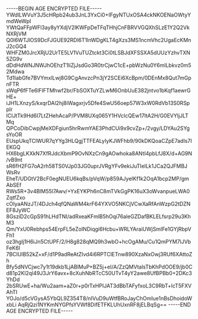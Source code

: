 -----BEGIN AGE ENCRYPTED FILE-----
YWdlLWVuY3J5cHRpb24ub3JnL3YxCi0+IFgyNTUxOSA4ckNKOENaOWtyYmdWeWpI
YWtQaFFpWFl3ay8yYXdjV2lKWFpDeTFqTHhjCnFBRVVGQXhSLzE1Y2Q2VkNXRjVM
Q0l6WTJlOS9DcFJGUE92RDl6T1lnWDgKLT4gXzs3MS1ncmVhc2UgaEcKMnJ2cGQ4
WHFZM0JrcXRjU2UrTE5LV1VuTUZtckt3Ci0tLSBJdXFSSXA5dUUzYzhvTXN5ZG9v
dDdHdWNJNWJhOEhzT1liZjJsdGo3R0trCjwC1cE+pbWzNu0Y6mlLbkvz0m52Mdwa
Td1IabGfe7BVYmxlLwj8G9CgAnvzcPn3jY2SCEi6XcBpm/0DEnMx8Qut7mGpnFTR
sWqP6fFTe6lFIFTMhwf2br/FbSOXTuYZLwM6OnbUuE382jntvo1bKqf1aewrGHE+
iJH1LXnzyS/kxqrDAl2hj8iWagxrjv5Dfe4SwU56oep57W3xW0RdVb13S0RSpplr
IClJtTk9Hd6I7LtZHehAcaP/PVM8UXq065Y1HVcIcQEw17ltA2H/G0EVYljJLTMq
QPCoDibCwpjMeXDFgiun5hrRwmYAE3PhdCUi9x9cvZp+/2vgy/LDYAu2SYgsYoOR
EUspUkqTClWUR7qYYg3HLQgjTTFEALyIyKJWFhb9/90kDKQoaCZpE7adIs7IEKGQ
HX6bgLKXkN7XfRJdcXbmP9OvNXzCn9gAOwhoka8ANtI4pbLfJ8X/d+AG9N/vB9nt
sR6fH2FG7oA2rh58TS0VJp03JG0uprJVRgYFv9ekiJuTIelLk1JCa2QJFMBJWsRv
EheT/UDGtV2BcF0egNUEU6kqBs/pVqW/p859AJyelKf1k2OqA1bcp2MP/gmAbSEf
RWs5R+3v4BlM55l7Awv/+YxEYKPh6nC8mTVkGgPK16uX3oWvanpueLWA0ZqtfZxo
cOIyaANzJT/4DJch4qfQNaWM4krF64YXVO5NKCjVCwXaRfAnWzpG2tDZNEF8JyWC
8GsziD2cGpS91hLHdTNI/adRxeaKFmlB5hOqi76aleGZDafBKLELfsrp29u3KhM3
Qm/YxU0Rebhps54ErpFL5eZoINDiqgi6Hcbu+WRLYAraiUWjSmIFe1GYjRbpVFh1
oz3hgIj1H6iJn5CtUPF/2/H8g828qMQ9h3wbO+hcOgAMu/Cu1QmPYM7lJVbFeK6l
7BCIUlB52kZ+xF/d1P9adReAtZIvd4i6RPTClETnw890XzaNxOwj3RUf6XAttoZh
Bfy5dNVCjwc7y1t19dkb1LjABlMuP+BZ5j+eI/A/ZzQMVtalsTbKhPdOOE9/jb0C
d81p2Kl2ql49J3JrY6avx+8cXuhNbRTcC50UTvT4yY2awe8UfBPBb0+2DKc3YhDd
2bSRUwE+ha/Wu2aam+aZ0r+p0rTxHPIJAT3dBbTAFyfxoL3C9RbT+lcT5FXVAhTI
YOJo/d5cVGysA5YbQL9Z354T8/nIVuD9uWtfBRoJayChOmIue1nBsDhoidoWxbLi
AqRjQzi1NYKmNYGPfsYVWf8DifETFKLUhUxnRF8jELBqSg==
-----END AGE ENCRYPTED FILE-----
